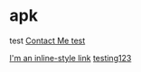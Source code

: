 # apk
test
<a href= “tel://555-111-5555” target=”_blank”> Contact Me </a>
[test](tel:555-111-5555/target=”_blank”>)

[I'm an inline-style link](https://www.google.com)
[testing123](maps://)
